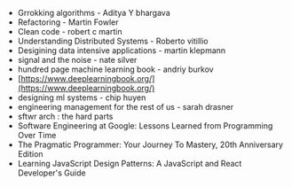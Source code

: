 - Grrokking algorithms - Aditya Y bhargava
- Refactoring - Martin Fowler
- Clean code - robert c martin
- Understanding Distributed Systems - Roberto vitillio
- Desigining data intensive applications - martin klepmann
- signal and the noise - nate silver
- hundred page machine learning book - andriy burkov
- [https://www.deeplearningbook.org/](https://www.deeplearningbook.org/)
- designing ml systems - chip huyen
- engineering management for the rest of us - sarah drasner
- sftwr arch : the hard parts
- Software Engineering at Google: Lessons Learned from Programming Over Time
- The Pragmatic Programmer: Your Journey To Mastery, 20th Anniversary Edition
- Learning JavaScript Design Patterns: A JavaScript and React Developer's Guide
